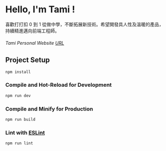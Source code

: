 # Hello, I'm Tami !

喜歡打打扣 0 到 1 從做中學，不斷拓展新技術。希望開發具人性及溫暖的產品，持續精進邁向前端工程師。
###### Tami Personal Website [URL](https://tami1118.github.io/tami-personal/#/)

## Project Setup

```sh
npm install
```

### Compile and Hot-Reload for Development

```sh
npm run dev
```

### Compile and Minify for Production

```sh
npm run build
```

### Lint with [ESLint](https://eslint.org/)

```sh
npm run lint
```
